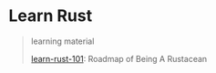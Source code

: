 # Learn Rust

> learning material
>
> [learn-rust-101](https://github.com/plabayo/learn-rust-101#1-learn-rust): Roadmap of Being A Rustacean
